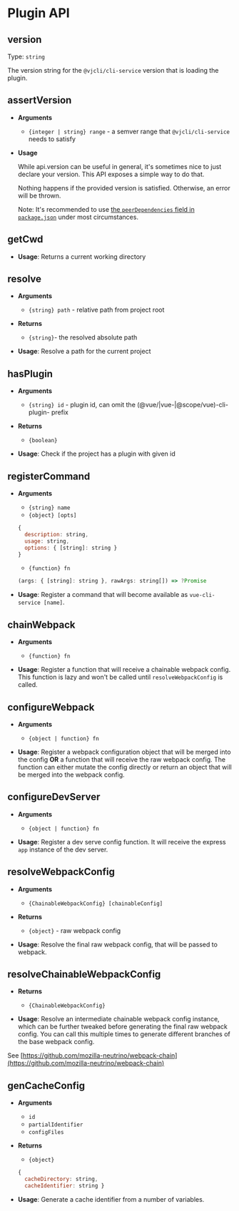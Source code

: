# Plugin API

## version

Type: `string`

The version string for the `@vjcli/cli-service` version that is loading the plugin.


## assertVersion

- **Arguments**
  - `{integer | string} range` - a semver range that `@vjcli/cli-service` needs to satisfy

- **Usage**

  While api.version can be useful in general, it's sometimes nice to just declare your version.
  This API exposes a simple way to do that.

  Nothing happens if the provided version is satisfied. Otherwise, an error will be thrown.

  Note: It's recommended to use [the `peerDependencies` field in `package.json`](https://docs.npmjs.com/files/package.json#peerdependencies) under most circumstances.

## getCwd

- **Usage**:
Returns a current working directory

## resolve

- **Arguments**
  - `{string} path` - relative path from project root

- **Returns**
  - `{string}`- the resolved absolute path

- **Usage**:
Resolve a path for the current project

## hasPlugin

- **Arguments**
  - `{string} id` - plugin id, can omit the (@vue/|vue-|@scope/vue)-cli-plugin- prefix

- **Returns**
  - `{boolean}`

- **Usage**:
Check if the project has a plugin with given id

## registerCommand

- **Arguments**
  - `{string} name`
  - `{object} [opts]`
  ```js
  {
    description: string,
    usage: string,
    options: { [string]: string }
  }
  ```
  - `{function} fn`
  ```js
  (args: { [string]: string }, rawArgs: string[]) => ?Promise
  ```

- **Usage**:
Register a command that will become available as `vue-cli-service [name]`.

## chainWebpack

- **Arguments**
  - `{function} fn`

- **Usage**:
Register a function that will receive a chainable webpack config. This function is lazy and won't be called until `resolveWebpackConfig` is called.


## configureWebpack

- **Arguments**
  - `{object | function} fn`

- **Usage**:
Register a webpack configuration object that will be merged into the config **OR** a function that will receive the raw webpack config. The function can either mutate the config directly or return an object
that will be merged into the webpack config.

## configureDevServer

- **Arguments**
  - `{object | function} fn`

- **Usage**:
Register a dev serve config function. It will receive the express `app` instance of the dev server.

## resolveWebpackConfig

- **Arguments**
  - `{ChainableWebpackConfig} [chainableConfig]`
- **Returns**
  - `{object}` - raw webpack config

- **Usage**:
Resolve the final raw webpack config, that will be passed to webpack.

## resolveChainableWebpackConfig

- **Returns**
  - `{ChainableWebpackConfig}`

- **Usage**:
Resolve an intermediate chainable webpack config instance, which can be further tweaked before generating the final raw webpack config. You can call this multiple times to generate different branches of the base webpack config.

See [https://github.com/mozilla-neutrino/webpack-chain](https://github.com/mozilla-neutrino/webpack-chain)

## genCacheConfig

- **Arguments**
  - `id`
  - `partialIdentifier`
  - `configFiles`
- **Returns**
  - `{object}`
  ```js
  {
    cacheDirectory: string,
    cacheIdentifier: string }
  ```

- **Usage**:
Generate a cache identifier from a number of variables.

